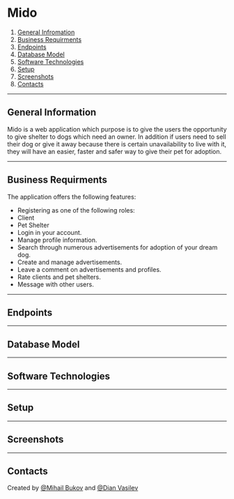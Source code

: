 # Mido

1. [General Infromation](#general_info)
2. [Business Requirments](#business_requirments)
3. [Endpoints](#endpoints)
4. [Database Model](#db)
5. [Software Technologies](#software_technologies)
6. [Setup](#setup)
7. [Screenshots](#screenshots)
8. [Contacts](#contacts)

---

## General Information <a name="general_info"></a>

Mido is a web application which purpose is to give the users the opportunity to give shelter to dogs which need an owner.
In addition if users need to sell their dog or give it away because there is certain unavailability to live with it, they will have an easier, faster and safer way to give their pet for adoption.

---

## Business Requirments <a name="business_requirments"></a>

The application offers the following features:
- Registering as one of the following roles:
 - Client
 - Pet Shelter
- Login in your account.
- Manage profile information.
- Search through numerous advertisements for adoption of your dream dog.
- Create and manage advertisements.
- Leave a comment on advertisements and profiles.
- Rate clients and pet shelters.
- Message with other users.

---

## Endpoints <a name="endpoints"></a>

---

## Database Model <a name="db"></a>

--- 

## Software Technologies <a name="software_technologies"></a>

---

## Setup <a name="setup"></a>

--- 

## Screenshots <a name="screenshots"></a>

---

## Contacts <a name="contacts"></a>

Created by [@Mihail Bukov](https://github.com/MihailBukov) and [@Dian Vasilev](https://github.com/didov02)
